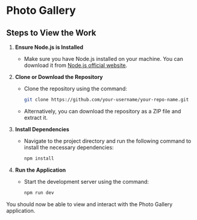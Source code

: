 # Photo Gallery

## Steps to View the Work

1. **Ensure Node.js is Installed**
   - Make sure you have Node.js installed on your machine. You can download it from [Node.js official website](https://nodejs.org/).

2. **Clone or Download the Repository**
   - Clone the repository using the command:
     ```sh
     git clone https://github.com/your-username/your-repo-name.git
     ```
   - Alternatively, you can download the repository as a ZIP file and extract it.

3. **Install Dependencies**
   - Navigate to the project directory and run the following command to install the necessary dependencies:
     ```sh
     npm install
     ```

4. **Run the Application**
   - Start the development server using the command:
     ```sh
     npm run dev
     ```

You should now be able to view and interact with the Photo Gallery application.
